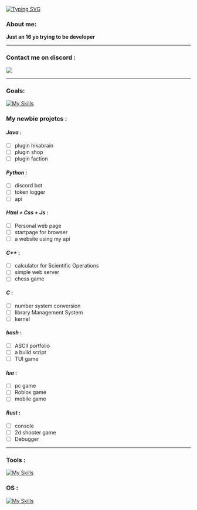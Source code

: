 [![Typing SVG](https://readme-typing-svg.demolab.com?font=Fira+Code&pause=1000&color=F7F7F7&width=435&lines=Hi%2C+I'm+Emilio+aka+pxpichvlo)](https://git.io/typing-svg)


### About me:

**Just an 16 yo trying to be developer**

---

### Contact me on discord :
<img src="https://discord.c99.nl/widget/theme-4/1268009643485954162.png">

---

### Goals:
[![My Skills](https://skillicons.dev/icons?i=py,html,css,javascript,cpp,c,bash,lua,rust,java)](https://skillicons.dev)

### My newbie projetcs :

#### *Java* :
- [ ] plugin hikabrain
- [ ] plugin shop
- [ ] plugin faction

#### *Python* :
- [ ] discord bot
- [ ] token logger
- [ ] api 

#### *Html + Css + Js* :
- [ ] Personal web page
- [ ] startpage for browser
- [ ] a website using my api  

#### *C++* :
- [ ] calculator for Scientific Operations
- [ ] simple web server
- [ ] chess game  

#### *C* :
- [ ] number system conversion
- [ ] library Management System
- [ ] kernel

#### *bash* :
- [ ] ASCII portfolio
- [ ] a build script
- [ ] TUI game

#### *lua* :
- [ ] pc game
- [ ] Roblox game
- [ ] mobile game 

#### *Rust* :
- [ ] console
- [ ] 2d shooter game
- [ ] Debugger 

---

### Tools :
[![My Skills](https://skillicons.dev/icons?i=vscode,emacs,neovim)](https://skillicons.dev)

### OS :
[![My Skills](https://skillicons.dev/icons?i=linux,arch)](https://skillicons.dev)
